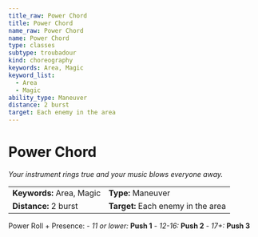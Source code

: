 ```yaml
---
title_raw: Power Chord
title: Power Chord
name_raw: Power Chord
name: Power Chord
type: classes
subtype: troubadour
kind: choreography
keywords: Area, Magic
keyword_list:
  - Area
  - Magic
ability_type: Maneuver
distance: 2 burst
target: Each enemy in the area
---
```


# Power Chord

*Your instrument rings true and your music blows everyone away.*

|                           |                                    |
| :------------------------ | :--------------------------------- |
| **Keywords:** Area, Magic | **Type:** Maneuver                 |
| **Distance:** 2 burst     | **Target:** Each enemy in the area |

Power Roll + Presence: - *11 or lower:* **Push 1** - *12-16:* **Push 2** - *17+:* **Push 3**
